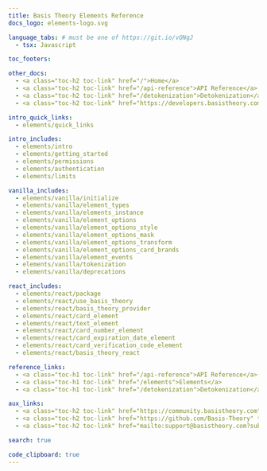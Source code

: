 ```yaml
---
title: Basis Theory Elements Reference
docs_logo: elements-logo.svg

language_tabs: # must be one of https://git.io/vQNgJ
  - tsx: Javascript

toc_footers:

other_docs:
  - <a class="toc-h2 toc-link" href="/">Home</a>
  - <a class="toc-h2 toc-link" href="/api-reference">API Reference</a>
  - <a class="toc-h2 toc-link" href="/detokenization">Detokenization</a>
  - <a class="toc-h2 toc-link" href="https://developers.basistheory.com">Guides</a>

intro_quick_links:
  - elements/quick_links

intro_includes:
  - elements/intro
  - elements/getting_started
  - elements/permissions
  - elements/authentication
  - elements/limits

vanilla_includes:
  - elements/vanilla/initialize
  - elements/vanilla/element_types
  - elements/vanilla/elements_instance
  - elements/vanilla/element_options
  - elements/vanilla/element_options_style
  - elements/vanilla/element_options_mask
  - elements/vanilla/element_options_transform
  - elements/vanilla/element_options_card_brands
  - elements/vanilla/element_events
  - elements/vanilla/tokenization
  - elements/vanilla/deprecations

react_includes:
  - elements/react/package
  - elements/react/use_basis_theory
  - elements/react/basis_theory_provider
  - elements/react/card_element
  - elements/react/text_element
  - elements/react/card_number_element
  - elements/react/card_expiration_date_element
  - elements/react/card_verification_code_element
  - elements/react/basis_theory_react

reference_links:
  - <a class="toc-h1 toc-link" href="/api-reference">API Reference</a>
  - <a class="toc-h1 toc-link" href="/elements">Elements</a>
  - <a class="toc-h1 toc-link" href="/detokenization">Detokenization</a>

aux_links:
  - <a class="toc-h2 toc-link" href="https://community.basistheory.com" target="_blank">Join our Community</a>
  - <a class="toc-h2 toc-link" href="https://github.com/Basis-Theory" target="_blank">GitHub</a>
  - <a class="toc-h2 toc-link" href="mailto:support@basistheory.com?subject=Help!">Email Support</a>

search: true

code_clipboard: true
---
```

